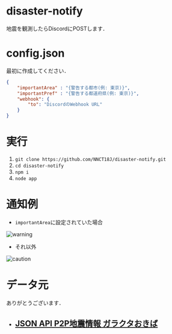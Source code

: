 # disaster-notify
地震を観測したらDiscordにPOSTします．

# config.json
最初に作成してください．
```json
{
    "importantArea" : "{警告する都市(例: 東京)}",
    "importantPref" : "{警告する都道府県(例: 東京)}",
    "webhook": {
        "to": "DiscordのWebhook URL"
    }
}
```

# 実行
1. `git clone https://github.com/NNCT18J/disaster-notify.git`
1. `cd disaster-notify`
1. `npm i`
1. `node app`

# 通知例

- `importantArea`に設定されていた場合

![warning](https://imgur.com/PVfwzyI.png)

- それ以外

![caution](https://imgur.com/gPljc5b.png)

# データ元
ありがとうございます．

- ## [JSON API P2P地震情報 ガラクタおきば](https://www.p2pquake.net/dev/json-api/)
